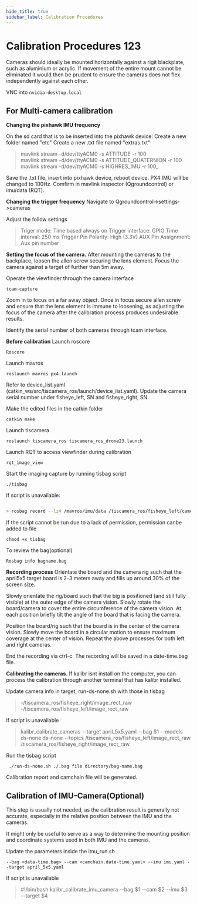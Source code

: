 ```yaml
---
hide_title: true
sidebar_label: Calibration Procedures
---
```


# Calibration Procedures 123

Cameras should ideally be mounted horizontally against a rigit blackplate, such as aluminium or acrylic. If movement of the entire mount cannot be eliminated it would then be prudent to ensure the cameras does not flex independently against each other.

VNC into `nvidia-desktop.local`

## For Multi-camera calibration
**Changing the pixhawk IMU frequency**

On the sd card that is to be inserted into the pixhawk device:
Create a new folder named "etc"
Create a new .txt file named "extras.txt"

> mavlink stream -d/dev/ttyACM0 -s ATTITUDE -r 100   
> mavlink stream -d/dev/ttyACM0 -s ATTITUDE_QUATERNION -r 100  
> mavlink stream -d/dev/ttyACM0 -s HIGHRES_IMU -r 100_

Save the .txt file, insert into pixhawk device, reboot device. PX4 IMU will be changed to 100Hz. Comfirm in mavlink inspector (Qgroundcontrol) or imu/data (RQT).

**Changing the trigger frequency**
Navigate to Qgroundcontrol->settings->cameras

Adjust the follow settings

> Triger mode: Time based always on 
> Trigger interface: GPIO Time
> interval: 250 ms 
> Trigger Pin Polarity: High (3.3V) 
> AUX Pin Assignment: Aux pin number

**Setting the focus of the camera.**
After mounting the cameras to the backplace, loosen the allen screw securing the lens element. Focus the camera against a target of further than 5m away.

Operate the viewfinder through the camera interface

    tcam-capture

Zoom in to focus on a far away object. Once in focus secure allen screw and ensure that the lens element is immune to loosening, as adjusting the focus of the camera after the calibration process produces undesirable results.

Identify the serial number of both cameras through tcam interface. 

**Before calibration**
Launch roscore

    Roscore

Launch mavros

    roslaunch mavros px4.launch

Refer to device_list.yaml (catkin_ws/src/tiscamera_ros/launch/device_list.yaml).
Update the camera serial number under fisheye_left, SN and fisheye_right, SN.

Make the edited files in the catkin folder

    catkin make

Launch tiscamera

    roslaunch tiscamera_ros tiscamera_ros_drone23.launch

 Launch RQT to access viewfinder during calibration

    rqt_image_view

Start the imaging capture by running tisbag script

    ./tisbag
If script is unavailable:
```bash

> rosbag record --lz4 /mavros/imu/data /tiscamera_ros/fisheye_left/camera_info /tiscamera_ros/fisheye_left/image_rect_raw /tiscamera_ros/fisheye_right/camera_info /tiscamera_ros/fisheye_right/image_rect_raw

```

If the script cannot be run due to a lack of permission, permission canbe added to file

    chmod +x tisbag
To review the bag(optional)

    Rosbag info bagname.bag

**Recording process**
Orientate the board and the camera rig such that the april5x5 target board is 2-3 meters away and fills up around 30% of the screen size. 

Slowly orientate the rig/board such that the big is positioned (and still fully visible) at the outer edge of the camera vision. Slowly rotate the board/camera to cover the entire circumference of the camera vision. At each position briefly tilt the angle of the board that is facing the camera.

Position the board/rig such that the board is in the center of the camera vision.  Slowly move the board in a circular motion to ensure maximum coverage at the center of vision. Repeat the above processes for both left and right cameras.

End the recording via ctrl-c.
The recording will be saved in a date-time.bag file.

**Calibrating the cameras.**
If kalibr isnt install on the computer, you can process the calibration through another terminal that has kalibr installed.

Update camera info in target, run-ds-none.sh with those in tisbag

> -/tiscamera_ros/fisheye_right/image_rect_raw
> -/tiscamera_ros/fisheye_left/image_rect_raw

If script is unavailable

> kalibr_calibrate_cameras --target april_5x5.yaml --bag $1 --models
> ds-none ds-none --topics /tiscamera_ros/fisheye_left/image_rect_raw
> /tiscamera_ros/fisheye_right/image_rect_raw
 
 Run the tisbag script

     ./run-ds-none.sh ./.bag file directory/bag-name.bag
     
Calibration report and camchain file will be generated.

## Calibration of IMU-Camera(Optional)
This step is usually not needed, as the calibration result is generally not accurate, especially in the relative position between the IMU and the cameras.

It might only be useful to serve as a way to determine the mounting position and coordinate systems used in both IMU and the cameras.

Update the parameters inside the imu_run.sh
```
--bag <data-time.bag> --cam <camchain.date-time.yaml> --imu imu.yaml --target april_5x5.yaml
```

If script is unavailable

> #!/bin/bash 
> kalibr_calibrate_imu_camera --bag $1 --cam $2 --imu $3 --target $4

